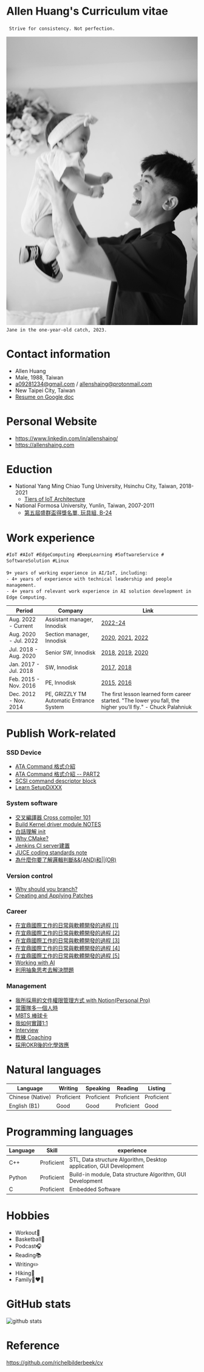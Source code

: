 # Allen Huang's Curriculum vitae
` Strive for consistency. Not perfection.`

![jane_2023](jane_2023.jpg)
`Jane in the one-year-old catch, 2023.`

# Contact information
- Allen Huang
- Male, 1988, Taiwan
- a09281234@gmail.com / allenshaing@protonmail.com
- New Taipei City, Taiwan
- [Resume on Google doc](https://docs.google.com/document/d/1c-J7vfFyDerCdbbMqLhyEJbginZ0vk_I-R4EwXHyIFU/edit?usp=sharing)

# Personal Website
- https://www.linkedin.com/in/allenshaing/
- https://allenshaing.com

# Eduction
- National Yang Ming Chiao Tung University, Hsinchu City, Taiwan, 2018-2021
  - [Tiers of IoT Architecture](https://hdl.handle.net/11296/z872wv)
- National Formosa University, Yunlin, Taiwan, 2007-2011
  - [第五屆盛群盃得獎名單, 玩具組, B-24](https://mcu.holtek.com.tw/mcugame18/history.aspx)  

# Work experience
```
#IoT #AIoT #EdgeComputing #DeepLearning #SoftwareService # SoftwareSolution #Linux

9+ years of working experience in AI/IoT, including:
- 4+ years of experience with technical leadership and people management.
- 4+ years of relevant work experience in AI solution development in Edge Computing.
```

Period | Company | Link
--- | --- | ---
Aug. 2022 - Current | Assistant manager, Innodisk | [2022-24](./2022-24/ReadMe.md)
Aug. 2020 - Jul. 2022 | Section manager, Innodisk | [2020](./2020/ReadMe.md), [2021](./2021/ReadMe.md), [2022](./2022-24/ReadMe.md)
Jul. 2018 - Aug. 2020 | Senior SW, Innodisk | [2018](./2018/ReadMe.md), [2019](./2019/ReadMe.md), [2020](./2020/ReadMe.md)
Jan. 2017 - Jul. 2018 | SW, Innodisk | [2017](./2017/ReadMe.md), [2018](./2018/ReadMe.md)
Feb. 2015 - Nov. 2016 | PE, Innodisk | [2015](./2015/ReadMe.md), [2016](./2016/ReadMe.md)
Dec. 2012 - Nov. 2014 | PE, GRIZZLY TM Automatic Entrance System | The first lesson learned form career started. "The lower you fall, the higher you'll fly." - Chuck Palahniuk

# Publish Work-related

### SSD Device
- [ATA Command 格式介紹](https://allenshaing.notion.site/2017-06-11-ATA-Command-553439f321694a21848bdb4add729ce0?pvs=4)  
- [ATA Command 格式介紹 -- PART2](https://allenshaing.notion.site/2020-04-05-ATA-Command-part2-a0d964aa39784270baebfca7667767a8?pvs=4)  
- [SCSI command descriptor block](https://allenshaing.notion.site/2019-06-26-SCSI-command-descriptor-block-f7e7744ea8bf47f9883010d6844cb1f3?pvs=4)  
- [Learn SetupDiXXX](https://allenshaing.notion.site/2018-03-16-Learn-SetupDiXXX-9e1a48da40e241f3b16b75e8b4eccbcf?pvs=4)  
  
### System software  
- [交叉編譯器 Cross compiler 101](https://allenshaing.notion.site/2021-08-21-Cross-compiler-101-792fd49cf943466e9c852ce8c5ebb7e5?pvs=4)  
- [Build Kernel driver module NOTES](https://allenshaing.notion.site/2021-12-17-Build-Kernel-driver-module-NOTE-715fc8003405497b820540286a8fa84b?pvs=4)  
- [白話理解 init](https://allenshaing.notion.site/2022-10-27-init-0db5e2ed212f44ebb173b13a4734134e?pvs=4)  
- [Why CMake?](https://allenshaing.notion.site/2022-01-24-Why-CMake-13173d2363154b7092852108aad5861a?pvs=4)  
- [Jenkins CI server建置](https://allenshaing.notion.site/2017-10-05-jenkins-CI-server-1207a8294bb04d24b84d1ac670450c1b?pvs=4)  
- [JUCE coding standards note](https://allenshaing.notion.site/2018-05-13-JUCE-coding-standards-note-a74d6144e9604471b4f3275042d47085?pvs=4)  
- [為什麼你要了解邏輯判斷&&(AND)和||(OR)](https://allenshaing.notion.site/2018-07-07-AND-OR-3517b2f314ad488eb238c72112b23f74?pvs=4)  
  
  
### Version control  
- [Why should you branch?](https://allenshaing.notion.site/2018-06-02-Why-should-you-branch-fabb13d056074be6adda9d8fba7f6cdc?pvs=4)  
- [Creating and Applying Patches](https://allenshaing.notion.site/2018-08-13-Creating-and-Applying-Patches-97c7e7e7105c44789684caa0a32eebe5?pvs=4)  
  
### Career 
- [在宜鼎國際工作的日常與軟體開發的過程 [1]](https://medium.com/@AllenShaing/%E5%9C%A8%E5%AE%9C%E9%BC%8E%E5%9C%8B%E9%9A%9B%E5%B7%A5%E4%BD%9C%E7%9A%84%E6%97%A5%E5%B8%B8%E8%88%87%E8%BB%9F%E9%AB%94%E9%96%8B%E7%99%BC%E7%9A%84%E9%81%8E%E7%A8%8B-1-75cc9d3ff185)  
- [在宜鼎國際工作的日常與軟體開發的過程 [2]](https://medium.com/@AllenShaing/%E5%9C%A8%E5%AE%9C%E9%BC%8E%E5%9C%8B%E9%9A%9B%E5%B7%A5%E4%BD%9C%E7%9A%84%E6%97%A5%E5%B8%B8%E8%88%87%E8%BB%9F%E9%AB%94%E9%96%8B%E7%99%BC%E7%9A%84%E9%81%8E%E7%A8%8B-2-92c8bc029cf)  
- [在宜鼎國際工作的日常與軟體開發的過程 [3]](https://medium.com/@AllenShaing/%E5%9C%A8%E5%AE%9C%E9%BC%8E%E5%9C%8B%E9%9A%9B%E5%B7%A5%E4%BD%9C%E7%9A%84%E6%97%A5%E5%B8%B8%E8%88%87%E8%BB%9F%E9%AB%94%E9%96%8B%E7%99%BC%E7%9A%84%E9%81%8E%E7%A8%8B-3-6da0a537728b)  
- [在宜鼎國際工作的日常與軟體開發的過程 [4]](https://medium.com/@AllenShaing/%E5%9C%A8%E5%AE%9C%E9%BC%8E%E5%9C%8B%E9%9A%9B%E5%B7%A5%E4%BD%9C%E7%9A%84%E6%97%A5%E5%B8%B8%E8%88%87%E8%BB%9F%E9%AB%94%E9%96%8B%E7%99%BC%E7%9A%84%E9%81%8E%E7%A8%8B-4-3e9356bb1f8d)  
- [在宜鼎國際工作的日常與軟體開發的過程 [5]](https://medium.com/@AllenShaing/%E5%9C%A8%E5%AE%9C%E9%BC%8E%E5%9C%8B%E9%9A%9B%E5%B7%A5%E4%BD%9C%E7%9A%84%E6%97%A5%E5%B8%B8%E8%88%87%E8%BB%9F%E9%AB%94%E9%96%8B%E7%99%BC%E7%9A%84%E9%81%8E%E7%A8%8B-5-da0fee20ed60)   
- [Working with AI](https://medium.com/allenshaing/working-with-ai-b6da1a394f54)  
- [利用抽象思考去解決問題](https://medium.com/allenshaing/%E5%88%A9%E7%94%A8%E6%8A%BD%E8%B1%A1%E6%80%9D%E8%80%83%E5%8E%BB%E8%A7%A3%E6%B1%BA%E5%95%8F%E9%A1%8C-61856021621e)  

### Management  
- [我所採用的文件權限管理方式 with Notion(Personal Pro)](https://medium.com/@AllenShaing/%E6%88%91%E6%89%80%E6%8E%A1%E7%94%A8%E7%9A%84%E6%96%87%E4%BB%B6%E6%AC%8A%E9%99%90%E7%AE%A1%E7%90%86%E6%96%B9%E5%BC%8F-with-notion-personal-pro-b2da8b0d5a13)  
- [當團隊多一個人時](https://medium.com/allenshaing/%E7%95%B6%E5%9C%98%E9%9A%8A%E5%A4%9A%E4%B8%80%E5%80%8B%E4%BA%BA%E6%99%82-7287345c4f09)  
- [MBTS 棒球卡](https://medium.com/allenshaing/mbts-%E6%A3%92%E7%90%83%E5%8D%A1-19da1c43d7a9)  
- [我如何實踐1:1](https://medium.com/allenshaing/%E6%88%91%E5%A6%82%E4%BD%95%E5%AF%A6%E8%B8%901-1-32efe7721a1d)  
- [Interview](https://medium.com/allenshaing/interview-a16e2d6b58f2)  
- [教練 Coaching](https://medium.com/allenshaing/%E6%95%99%E7%B7%B4-coaching-ce06b3c30c15)  
- [採用OKR後的化學效應](https://medium.com/1-1-with-ateam/%E6%8E%A1%E7%94%A8okr%E5%BE%8C%E7%9A%84%E5%8C%96%E5%AD%B8%E6%95%88%E6%87%89-cd9a6154ae0f)  


# Natural languages
Language | Writing | Speaking | Reading | Listing
--- | --- | --- | --- | ---
Chinese (Native) | Proficient | Proficient | Proficient | Proficient
English (B1) | Good | Good | Proficient | Good

# Programming languages
Language | Skill | experience
--- | --- | --- 
C++ | Proficient | STL, Data structure Algorithm, Desktop application, GUI Development
Python | Proficient | Build-in module, Data structure Algorithm, GUI Development
C | Proficient | Embedded Software

# Hobbies
- Workout💪
- Basketball🏀
- Podcast🎧
- Reading📚
- Writing✏️
- Hiking🥾
- Family👩‍❤️‍👨


# GitHub stats
![github stats](https://github-readme-stats.vercel.app/api?username=shaing&show_icons=true)

# Reference
https://github.com/richelbilderbeek/cv

